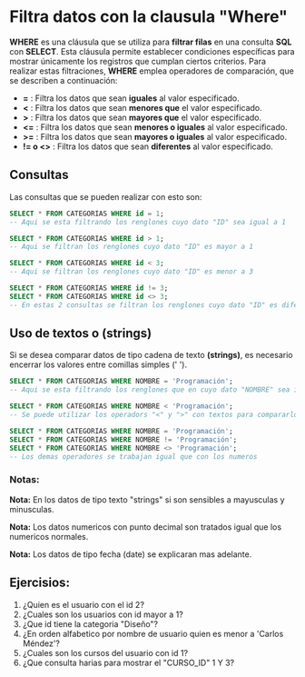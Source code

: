 # Filtra datos con la clausula "Where"
**WHERE** es una cláusula que se utiliza para **filtrar filas** en una consulta **SQL** con **SELECT**. Esta cláusula permite establecer condiciones específicas para mostrar únicamente los registros que cumplan ciertos criterios.
Para realizar estas filtraciones, **WHERE** emplea operadores de comparación, que se describen a continuación:
- **=** : Filtra los datos que sean **iguales** al valor especificado.
- **<** : Filtra los datos que sean **menores que** el valor especificado.
- **\>** : Filtra los datos que sean **mayores que** el valor especificado.
- **<=** : Filtra los datos que sean **menores o iguales** al valor especificado.
- **\>=** : Filtra los datos que sean **mayores o iguales** al valor especificado.
- **!= o <>** : Filtra los datos que sean **diferentes** al valor especificado.

## Consultas
Las consultas que se pueden realizar con esto son:
```sql
SELECT * FROM CATEGORIAS WHERE id = 1;
-- Aqui se esta filtrando los renglones cuyo dato "ID" sea igual a 1

SELECT * FROM CATEGORIAS WHERE id > 1;
-- Aqui se filtran los renglones cuyo dato "ID" es mayor a 1

SELECT * FROM CATEGORIAS WHERE id < 3;
-- Aqui se filtran los renglones cuyo dato "ID" es menor a 3

SELECT * FROM CATEGORIAS WHERE id != 3;
SELECT * FROM CATEGORIAS WHERE id <> 3;
-- En estas 2 consultas se filtran los renglones cuyo dato "ID" es diferente a 3
```

## Uso de textos o (strings)
Si se desea comparar datos de tipo cadena de texto **(strings)**, es necesario encerrar los valores entre comillas simples (' ').
```sql
SELECT * FROM CATEGORIAS WHERE NOMBRE = 'Programación';
-- Aqui se esta filtrando los renglones que en cuyo dato "NOMBRE" sea igual que el texto 'Programación'

SELECT * FROM CATEGORIAS WHERE NOMBRE < 'Programación';
-- Se puede utilizar los operadors "<" y ">" con textos para compararlos alfabeticamente

SELECT * FROM CATEGORIAS WHERE NOMBRE = 'Programación';
SELECT * FROM CATEGORIAS WHERE NOMBRE != 'Programación';
SELECT * FROM CATEGORIAS WHERE NOMBRE <> 'Programación';
-- Los demas operadores se trabajan igual que con los numeros
```
### Notas:
**Nota:** En los datos de tipo texto "strings" si son sensibles a mayusculas y minusculas.

**Nota:** Los datos numericos con punto decimal son tratados igual que los numericos normales.

**Nota:** Los datos de tipo fecha (date) se explicaran mas adelante.

## Ejercisios:
1. ¿Quien es el usuario con el id 2?
2. ¿Cuales son los usuarios con id mayor a 1?
3. ¿Que id tiene la categoria "Diseño"?
4. ¿En orden alfabetico por nombre de usuario quien es menor a 'Carlos Méndez'?
5. ¿Cuales son los cursos del usuario con id 1?
6. ¿Que consulta harias para mostrar el "CURSO_ID" 1 Y 3?
